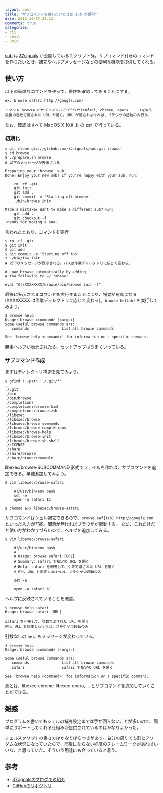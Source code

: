 ```yaml
---
layout: post
title: "サブコマンドを使いたいときは sub が便利"
date: 2012-10-07 22:13
comments: true
categories:
- cli
- shell
- unix
---
```


[sub][] は [37signals][] が公開しているスクリプト群。サブコマンド付きのコマンドを作りたいとき、補完やヘルプメッセージなどの便利な機能を提供してくれる。

<!-- more -->

## 使い方

以下の簡単なコマンドを作って、動作を確認してみることにする。

    ex. browse safari http://google.com/
    
    コマンド browse にサブコマンドでブラウザ(safari, chrome, opera, ...)を与え、
    最後の引数で渡された URL が開く。URL が渡されなければ、ブラウザの起動のみ行う。

なお、確認はすべて Mac OS X 10.8 上 の zsh で行っている。

### 初期化

    $ git clone git://github.com/37signals/sub.git browse
    $ cd browse
    $ ./prepare.sh browse
    # 以下のメッセージが表示される

    Preparing your 'browse' sub!
    Done! Enjoy your new sub! If you're happy with your sub, run:
    
        rm -rf .git
        git init
        git add .
        git commit -m 'Starting off browse'
        ./bin/browse init
    
    Made a mistake? Want to make a different sub? Run:
        git add .
        git checkout -f
    Thanks for making a sub!

言われたとおり、コマンドを実行

    $ rm -rf .git
    $ git init
    $ git add .
    $ git commit -m 'Starting off foo'
    $ ./bin/foo init
    # 以下のメッセージが表示される。パスは作業ディレクトリに応じて変わる。

    # Load browse automatically by adding
    # the following to ~/.zshenv:
    
    eval "$(/XXXXXXXX/browse/bin/browse init -)"

最後に表示されるコマンドを実行することにより、補完が有効になる(XXXXXXXX は作業ディレクトリに応じて変わる)。`browse he[tab]` を実行してみよう。

    $ browse help
    Usage: browse <command> [<args>]
    Some useful browse commands are:
       commands               List all browse commands
    
    See 'browse help <command>' for information on a specific command.

無事ヘルプが表示されたら、セットアップはうまくいっている。

### サブコマンド作成

まずはディレクトリ構造を見てみよう。

    $ gfind ! -path './.git/*'
    .
    ./.git
    ./bin
    ./bin/browse
    ./completions
    ./completions/browse.bash
    ./completions/browse.zsh
    ./libexec
    ./libexec/browse
    ./libexec/browse-commands
    ./libexec/browse-completions
    ./libexec/browse-help
    ./libexec/browse-init
    ./libexec/browse-sh-shell
    ./LICENSE
    ./share
    ./share/browse
    ./share/browse/example

libexec/browse-SUBCOMMAND  形式でファイルを作れば、サブコマンドを追加できる。早速追加してみよう。

    $ vim libexec/browse-safari
    
        #!/usr/bin/env bash
        set -e
        open -a safari $1
        
    $ chomod a+x libexec/browse-safari

サブコマンドはシェル補完できるので、`browse saf[tab] http://google.com` といった入力が可能。問題が無ければブラウザが起動する。 ただ、これだけだと使い方がわかりづらいので、ヘルプを追加してみる。

    $ vim libexec/browse-safari
    
        #!/usr/bin/env bash
        #
        # Usage: browse safari [URL]
        # Summary: safari で指定の URL を開く
        # Help: safari を利用して、引数で渡された URL を開く
        # 何も URL を指定しなければ、ブラウザの起動のみ
        
        set -e
        
        open -a safari $1


ヘルプに反映されていることを確認。

    $ browse help safari
    Usage: browse safari [URL]

    safari を利用して、引数で渡された URL を開く
    何も URL を指定しなければ、ブラウザの起動のみ

引数なしの `help` もメッセージが変わっている。

    $ browse help
    Usage: browse <command> [<args>]
    
    Some useful browse commands are:
       commands               List all browse commands
       safari                 safari で指定の URL を開く
    
    See 'browse help <command>' for information on a specific command.

あとは、libexec-chrome, libexec-opera, ... とサブコマンドを追加していくことができる。

## 雑感

プログラムを書いてもシェルの補完設定までは手が回らないことが多いので、簡単にサポートしてくれる仕組みが提供されているのはかなりよかった。

シェルスクリプトの書き方はかなりばらつきがあり、自分の周りでも割とフリーダムな状況になっていたので、邪魔にならない程度のフレームワークがあればいいな、と思っていた。そういう用途にも合っていると思う。

## 参考

- [37signalsのブログでの紹介][blog]
- [GitHubのリポジトリ][sub]

[blog]: http://37signals.com/svn/posts/3264-automating-with-convention-introducing-sub
[sub]: https://github.com/37signals/sub
[37signals]: http://37signals.com/
